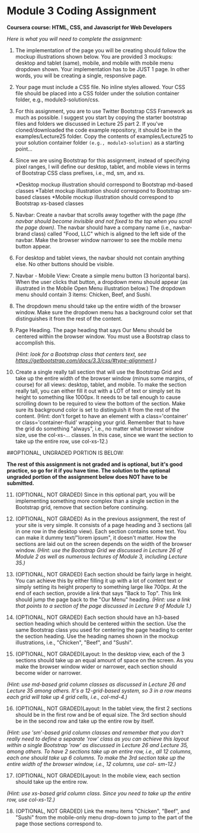 # Module 3 Coding Assignment

**Coursera course: HTML, CSS, and Javascript for Web Developers**


_Here is what you will need to complete the assignment:_

1. The implementation of the page you will be creating should follow the mockup illustrations shown below. You are provided 3 mockups: desktop and tablet (same), mobile, and mobile with mobile menu dropdown shown. Your 
   implementation has to be JUST 1 page. In other words, you will be creating a single, responsive page.

2. Your page must include a CSS file. No inline styles allowed. Your CSS file should be placed into a CSS folder under the solution container folder, e.g., module3-solution/css.

3. For this assignment, you are to use Twitter Bootstrap CSS Framework as much as possible. I suggest you start by copying the starter bootstrap files and folders we discussed in Lecture 25 part 2. If you've 
   cloned/downloaded the code example repository, it should be in the examples/Lecture25 folder. Copy the contents of examples/Lecture25 to your solution container folder `(e.g., module3-solution)` as a starting point...

4. Since we are using Bootstrap for this assignment, instead of specifying pixel ranges, I will define our desktop, tablet, and mobile views in terms of Bootstrap CSS class prefixes, i.e., md, sm, and xs.

   *Desktop mockup illustration should correspond to Bootstrap md-based classes
   *Tablet mockup illustration should correspond to Bootstrap sm-based classes
   *Mobile mockup illustration should correspond to Bootstrap xs-based classes

5. Navbar: Create a navbar that scrolls away together with the page _(the navbar should become invisible and not fixed to the top when you scroll the page down)_. The navbar should have a company name (i.e., navbar-brand 
   class) called "Food, LLC" which is aligned to the left side of the navbar. Make the browser window narrower to see the mobile menu button appear. 

6. For desktop and tablet views, the navbar should not contain anything else. No other buttons should be visible. 

7. Navbar - Mobile View: Create a simple menu button (3 horizontal bars). When the user clicks that button, a dropdown menu should appear (as illustrated in the Mobile Open Menu illustration below.) The dropdown menu 
   should contain 3 items: Chicken, Beef, and Sushi.

8. The dropdown menu should take up the entire width of the browser window. Make sure the dropdown menu has a background color set that distinguishes it from the rest of the content.

9. Page Heading. The page heading that says Our Menu should be centered within the browser window. You must use a Bootstrap class to accomplish this.

   _(Hint: look for a Bootstrap class that centers text, see https://getbootstrap.com/docs/3.3/css/#type-alignment.)_

10. Create a single really tall section that will use the Bootstrap Grid and take up the entire width of the browser window (minus some margins, of course) for all views: desktop, tablet, and mobile. To make the section 
    really tall, you can either fill it out with a LOT of text or simply set its height to something like 1000px. It needs to be tall enough to cause scrolling down to be required to view the bottom of the section. Make 
    sure its background color is set to distinguish it from the rest of the content. (Hint: don't forget to have an element with a class='container' or class='container-fluid' wrapping your grid. Remember that to have the 
    grid do something "always", i.e., no matter what browser window size, use the col-xs-... classes. In this case, since we want the section to take up the entire row, use col-xs-12.)

##OPTIONAL, UNGRADED PORTION IS BELOW:

**The rest of this assignment is not graded and is optional, but it's good practice, so go for it if you have time. The solution to the optional ungraded portion of the assignment below does NOT have to be submitted.**

11. (OPTIONAL, NOT GRADED) Since in this optional part, you will be implementing something more complex than a single section in the Bootstrap grid, remove that section before continuing.

12. (OPTIONAL, NOT GRADED) As in the previous assignment, the rest of your site is very simple. It consists of a page heading and 3 sections (all in one row in the desktop view). Each section contains some text. You can 
     make it dummy text/"lorem ipsum", it doesn't matter. How the sections are laid out on the screen depends on the width of the browser window. _(Hint: use the Bootstrap Grid we discussed in Lecture 26 of Module 2 as 
     well as numerous lectures of Module 3, including Lecture 35.)_

13. (OPTIONAL, NOT GRADED) Each section should be fairly large in height. You can achieve this by either filling it up with a lot of content text or simply setting its height property to something large like 700px. At the 
    end of each section, provide a link that says "Back to Top". This link should jump the page back to the "Our Menu" heading. _(Hint: use a link that points to a section of the page discussed in Lecture 9 of Module 1.)_

14. (OPTIONAL, NOT GRADED) Each section should have an h3-based section heading which should be centered within the section. Use the same Bootstrap class you used for centering the page heading to center the section 
    heading. Use the heading names shown in the mockup illustrations, i.e., "Chicken", "Beef", and "Sushi".

15. (OPTIONAL, NOT GRADED)Layout: In the desktop view, each of the 3 sections should take up an equal amount of space on the screen. As you make the browser window wider or narrower, each section should become wider or 
     narrower.

   _(Hint: use md-based grid column classes as discussed in Lecture 26 and Lecture 35 among others. It's a 12-grid-based system, so 3 in a row means each grid will take up 4 grid cells, i.e., col-md-4.)_

16. (OPTIONAL, NOT GRADED)Layout: In the tablet view, the first 2 sections should be in the first row and be of equal size. The 3rd section should be in the second row and take up the entire row by itself.

   _(Hint: use 'sm'-based grid column classes and remember that you don't really need to define a separate 'row' class as you can achieve this layout within a single Bootstrap 'row' as discussed in Lecture 26 and Lecture 
     35, among others. To have 2 sections take up an entire row, i.e., all 12 columns, each one should take up 6 columns. To make the 3rd section take up the entire width of the browser window, i.e., 12 columns, use col- 
     sm-12.)_

17. (OPTIONAL, NOT GRADED)Layout: In the mobile view, each section should take up the entire row.

   _(Hint: use xs-based grid column class. Since you need to take up the entire row, use col-xs-12.)_
 
18. (OPTIONAL, NOT GRADED) Link the menu items "Chicken", "Beef", and "Sushi" from the mobile-only menu drop-down to jump to the part of the page those sections correspond to.
